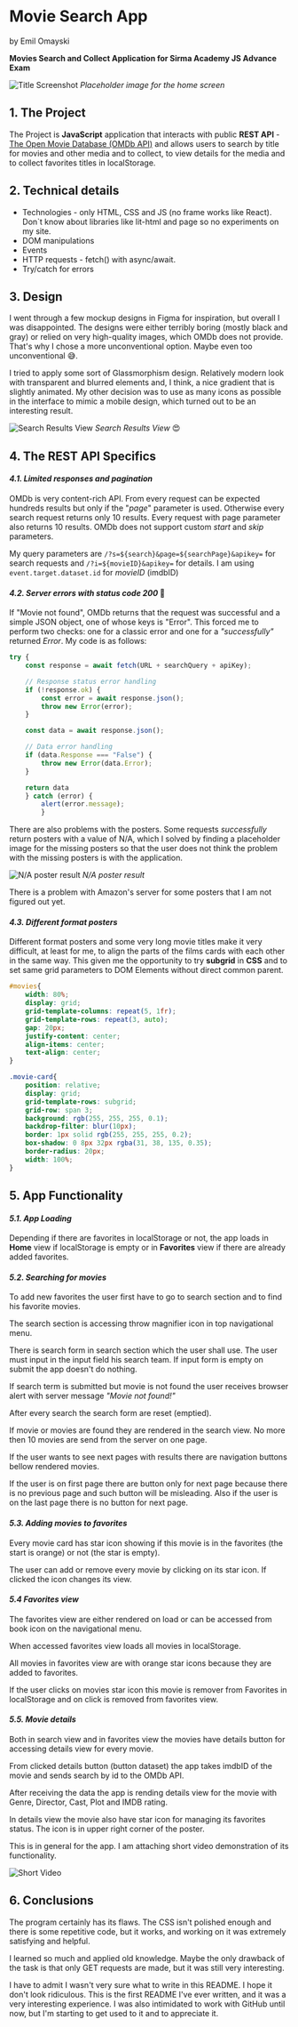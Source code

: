 # Movie Search App
by Emil Omayski

**Movies Search and Collect Application for Sirma Academy JS Advance Exam**

![Title Screenshot](/screenshots/image.png)
*Placeholder image for the home screen* 

## 1. The Project

The Project is **JavaScript** application that interacts with public **REST API** - [The Open Movie Database (OMDb API)](https://www.omdbapi.com/) and allows users to search by title for movies and other media and to collect, to view details for the media and to collect favorites titles in localStorage.

## 2. Technical details

- Technologies - only HTML, CSS  and JS (no frame works like React). Don`t know about libraries like lit-html and page so no experiments on my site.
- DOM manipulations
- Events
- HTTP requests - fetch() with async/await.
- Try/catch for errors

## 3. Design

I went through a few mockup designs in Figma for inspiration, but overall I was disappointed. The designs were either terribly boring (mostly black and gray) or relied on very high-quality images, which OMDb does not provide. That's why I chose a more unconventional option. Maybe even too unconventional :sweat_smile:.

I tried to apply some sort of Glassmorphism design. Relatively modern look with transparent and blurred elements and, I think, a nice gradient that is slightly animated. My other decision was to use as many icons as possible in the interface to mimic a mobile design, which turned out to be an interesting result.

![Search Results View](/screenshots/2025-08-24%2007-42-03.png)
*Search Results View* :heart_eyes:

## 4. The REST API Specifics

#### *4.1. Limited responses and pagination*

OMDb is very content-rich API. From every request can be expected hundreds results but only if the "*page*" parameter is used. Otherwise every search request returns only 10 results. Every request with page parameter also returns 10 results. OMDb does not support custom *start* and *skip* parameters.

My query parameters are `/?s=${search}&page=${searchPage}&apikey=` for search requests and `/?i=${movieID}&apikey=` for details. I am using `event.target.dataset.id` for *movieID* (imdbID)

#### *4.2. Server errors with status code 200* :eyes:

If "Movie not found", OMDb returns that the request was successful and a simple JSON object, one of whose keys is "Error". This forced me to perform two checks: one for a classic error and one for a *"successfully"* returned *Error*. My code is as follows:

```JavaScript
try {
    const response = await fetch(URL + searchQuery + apiKey);

    // Response status error handling
    if (!response.ok) {
        const error = await response.json();
        throw new Error(error);
    }

    const data = await response.json();

    // Data error handling
    if (data.Response === "False") {
        throw new Error(data.Error);
    }

    return data
    } catch (error) {
        alert(error.message);
        }
```

There are also problems with the posters. Some requests *successfully* return posters with a value of N/A, which I solved by finding a placeholder image for the missing posters so that the user does not think the problem with the missing posters is with the application.

![N/A poster result](/screenshots/no-poster-response.png)
*N/A poster result*

There is a problem with Amazon's server for some posters that I am not figured out yet.


#### *4.3. Different format posters*

Different format posters and some very long movie titles make it very difficult, аt least for me, to align the parts of the films cards with each other in the same way. This given me the opportunity to try **subgrid** in **CSS** and to set same grid parameters to DOM Elements without direct common parent.

```CSS
#movies{
    width: 80%;
    display: grid;
    grid-template-columns: repeat(5, 1fr);
    grid-template-rows: repeat(3, auto);
    gap: 20px;
    justify-content: center;
    align-items: center;
    text-align: center;
}

.movie-card{
    position: relative;
    display: grid;
    grid-template-rows: subgrid;
    grid-row: span 3;
    background: rgb(255, 255, 255, 0.1);
    backdrop-filter: blur(10px);
    border: 1px solid rgb(255, 255, 255, 0.2);
    box-shadow: 0 8px 32px rgba(31, 38, 135, 0.35);
    border-radius: 20px;
    width: 100%;
}
```

## 5. App Functionality

#### *5.1. App Loading*

Depending if there are favorites in localStorage or not, the app loads in **Home** view if localStorage is empty or in **Favorites** view if there are already added favorites.

#### *5.2. Searching for movies*

To add new favorites the user first have to go to search section and to find his favorite movies.

The search section is accessing throw magnifier icon in top navigational menu.

There is search form in search section which the user shall use. The user must input in the input field his search team. If input form is empty on submit the app doesn't do nothing.

If search term is submitted but movie is not found the user receives browser alert with server message *"Movie not found!"*

After every search the search form are reset (emptied).

If movie or movies are found they are rendered in the search view. No more then 10 movies are send from the server on one page.

If the user wants to see next pages with results there are navigation buttons bellow rendered movies.

If the user is on first page there are button only for next page because there is no previous page and such button will be misleading. Also if the user is on the last page there is no button for next page.

#### *5.3. Adding movies to favorites*

Every movie card has star icon showing if this movie is in the favorites (the start is orange) or not (the star is empty).

The user can add or remove every movie by clicking on its star icon. If clicked the icon changes its view.

#### *5.4 Favorites view*

The favorites view are either rendered on load or can be accessed from book icon on the navigational menu.

When accessed favorites view loads all movies in localStorage.

All movies in favorites view are with orange star icons because they are added to favorites.

If the user clicks on movies star icon this movie is remover from Favorites in localStorage and on click is removed from favorites view.

#### *5.5. Movie details*

Both in search view and in favorites view the movies have details button for accessing details view for every movie.

From clicked details button (button dataset) the app takes imdbID of the movie and sends search by id to the OMDb API.

After receiving the data the app is rending details view for the movie with Genre, Director, Cast, Plot and IMDB rating.

In details view the movie also have star icon for managing its favorites status. The icon is in upper right corner of the poster.

This is in general for the app. I am attaching short video demonstration of its functionality.

![Short Video](/screenshots/video.gif)


## 6. Conclusions

The program certainly has its flaws. The CSS isn't polished enough and there is some repetitive code, but it works, and working on it was extremely satisfying and helpful.

I learned so much and applied old knowledge. Maybe the only drawback of the task is that only GET requests are made, but it was still very interesting.

I have to admit I wasn't very sure what to write in this README. I hope it don't look ridiculous. This is the first README I've ever written, and it was a very interesting experience. I was also intimidated to work with GitHub until now, but I'm starting to get used to it and to appreciate it.